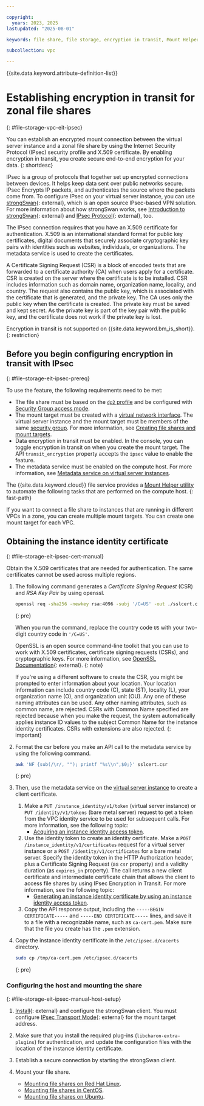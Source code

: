 ```yaml
---

copyright:
  years: 2023, 2025
lastupdated: "2025-08-01"

keywords: file share, file storage, encryption in transit, Mount Helper, IPsec, secure connection, mount share

subcollection: vpc

---
```


{{site.data.keyword.attribute-definition-list}}

# Establishing encryption in transit for zonal file shares
{: #file-storage-vpc-eit-ipsec}

You can establish an encrypted mount connection between the virtual server instance and a zonal file share by using the Internet Security Protocol (IPsec) security profile and X.509 certificate. By enabling encryption in transit, you create secure end-to-end encryption for your data.
{: shortdesc}

IPsec is a group of protocols that together set up encrypted connections between devices. It helps keep data sent over public networks secure. IPsec Encrypts IP packets, and authenticates the source where the packets come from. To configure IPsec on your virtual server instance, you can use [strongSwan](https://www.strongswan.org/){: external}, which is an open source IPsec-based VPN solution. For more information about how strongSwan works, see [Introduction to strongSwan](https://docs.strongswan.org/docs/5.9/howtos/introduction.html){: external} and [IPsec Protocol](https://docs.strongswan.org/docs/5.9/howtos/ipsecProtocol.html){: external}, too.

The IPsec connection requires that you have an X.509 certificate for authentication. X.509 is an international standard format for public key certificates, digital documents that securely associate cryptographic key pairs with identities such as websites, individuals, or organizations. The metadata service is used to create the certificates.

A Certificate Signing Request (CSR) is a block of encoded texts that are forwarded to a certificate authority (CA) when users apply for a certificate. CSR is created on the server where the certificate is to be installed. CSR includes information such as domain name, organization name, locality, and country. The request also contains the public key, which is associated with the certificate that is generated, and the private key. The CA uses only the public key when the certificate is created. The private key must be saved and kept secret. As the private key is part of the key pair with the public key, and the certificate does not work if the private key is lost.


Encryption in transit is not supported on {{site.data.keyword.bm_is_short}}.
{: restriction}

## Before you begin configuring encryption in transit with IPsec
{: #file-storage-eit-ipsec-prereq}

To use the feature, the following requirements need to be met:
- The file share must be based on the [`dp2` profile](/docs/vpc?topic=vpc-file-storage-profiles&interface=api#dp2-profile) and be configured with [Security Group access mode](/docs/vpc?topic=vpc-file-storage-vpc-about#fs-share-mount-targets). 
- The mount target must be created with a [virtual network interface](/docs/vpc?topic=vpc-vni-about). The virtual server instance and the mount target must be members of the same [security group](/docs/vpc?topic=vpc-using-security-groups). For more information, see [Creating file shares and mount targets](/docs/vpc?topic=vpc-file-storage-create).
- Data encryption in transit must be enabled. In the console, you can toggle encryption in transit on when you create the mount target. The API `transit_encryption` property accepts the `ipsec` value to enable the feature.
- The metadata service must be enabled on the compute host. For more information, see [Metadata service on virtual server instances](/docs/vpc?topic=vpc-imd-about).

The {{site.data.keyword.cloud}} file service provides a [Mount Helper utility](/docs/vpc?topic=vpc-fs-mount-helper-utility) to automate the following tasks that are performed on the compute host.
{: fast-path}

If you want to connect a file share to instances that are running in different VPCs in a zone, you can create multiple mount targets. You can create one mount target for each VPC.

## Obtaining the instance identity certificate
{: #file-storage-eit-ipsec-cert-manual}

Obtain the X.509 certificates that are needed for authentication. The same certificates cannot be used across multiple regions.

1. The following command generates a *Certificate Signing Request* (CSR) and *RSA Key Pair* by using openssl.
   ```sh
   openssl req -sha256 -newkey rsa:4096 -subj '/C=US' -out ./sslcert.csr -keyout file.key -nodes
   ```
   {: pre}

   When you run the command, replace the country code `US` with your two-digit country code in `'/C=US'`.

   OpenSSL is an open source command-line toolkit that you can use to work with X.509 certificates, certificate signing requests (CSRs), and cryptographic keys. For more information, see [OpenSSL Documentation](https://docs.openssl.org/){: external}.
   {: note}

   If you're using a different software to create the CSR, you might be prompted to enter information about your location. Your location information can include country code (C), state (ST), locality (L), your organization name (O), and organization unit (OU). Any one of these naming attributes can be used. Any other naming attributes, such as common name, are rejected. CSRs with Common Name specified are rejected because when you make the request, the system automatically applies instance ID values to the subject Common Name for the instance identity certificates. CSRs with extensions are also rejected.
   {: important}

2. Format the csr before you make an API call to the metadata service by using the following command.
   ```sh
   awk 'NF {sub(/\r/, ""); printf "%s\\n",$0;}' sslcert.csr
   ```
   {: pre}

3. Then, use the metadata service on the [virtual server instance](/docs/vpc?topic=vpc-imd-identity-operations#imd-json-token) to create a client certificate. 
   1. Make a `PUT /instance_identity/v1/token` (virtual server instance) or `PUT /identity/v1/tokens` (bare metal server) request to get a token from the VPC identity service to be used for subsequent calls. For more information, see the following topic:
      - [Acquiring an instance identity access token](/docs/vpc?topic=vpc-imd-identity-operations&interface=api#imd-json-token).
   1. Use the identity token to create an identity certificate. Make a `POST /instance_identity/v1/certificates` request for a virtual server instance or a `POST /identity/v1/certificates` for a bare metal server. Specify the identity token in the HTTP Authorization header, plus a Certificate Signing Request (as `csr` property) and a validity duration (as `expires_in` property). The call returns a new client certificate and intermediate certificate chain that allows the client to access file shares by using IPsec Encryption in Transit. For more information, see the following topic:
      - [Generating an instance identity certificate by using an instance identity access token](/docs/vpc?topic=vpc-imd-identity-operations&interface=api#imd-acquire-certificate).
   1. Copy the API response output, including the `-----BEGIN CERTIFICATE-----` and `-----END CERTIFICATE-----` lines, and save it to a file with a recognizable name, such as `ca-cert.pem`. Make sure that the file you create has the `.pem` extension.
   
4. Copy the instance identity certificate in the `/etc/ipsec.d/cacerts` directory.
   ```sh
   sudo cp /tmp/ca-cert.pem /etc/ipsec.d/cacerts
   ```
   {: pre}

### Configuring the host and mounting the share
{: #file-storage-eit-ipsec-manual-host-setup}

1. [Install](https://docs.strongswan.org/docs/latest/install/install.html){: external} and configure the strongSwan client. You must configure [IPsec Transport Mode](https://docs.strongswan.org/docs/latest/howtos/ipsecProtocol.html#_ipsec_transport_mode){: external} for the mount target address. 

1. Make sure that you install the required plug-ins (`libcharon-extra-plugins`) for authentication, and update the configuration files with the location of the instance identity certificate.

1. Establish a secure connection by starting the strongSwan client.

1. Mount your file share.
   * [Mounting file shares on Red Hat Linux](/docs/vpc?topic=vpc-file-storage-mount-RHEL).
   * [Mounting file shares in CentOS](/docs/vpc?topic=vpc-file-storage-mount-centos).
   * [Mounting file shares on Ubuntu](/docs/vpc?topic=vpc-file-storage-mount-ubuntu).

